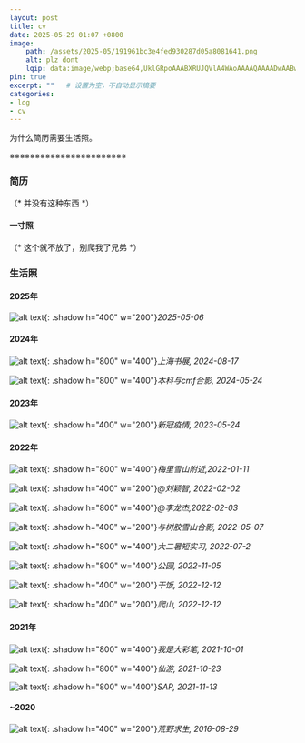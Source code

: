 ```yaml
---
layout: post
title: cv
date: 2025-05-29 01:07 +0800
image: 
    path: /assets/2025-05/191961bc3e4fed930287d05a8081641.png  
    alt: plz dont
    lqip: data:image/webp;base64,UklGRpoAAABXRUJQVlA4WAoAAAAQAAAADwAABwAAQUxQSDIAAAARL0AmbZurmr57yyIiqE8oiG0bejIYEQTgqiDA9vqnsUSI6H+oAERp2HZ65qP/VIAWAFZQOCBCAAAA8AEAnQEqEAAIAAVAfCWkAALp8sF8rgRgAP7o9FDvMCkMde9PK7euH5M1m6VWoDXf2FkP3BqV0ZYbO6NA/VFIAAAA
pin: true
excerpt: ""   # 设置为空，不自动显示摘要
categories: 
- log
- cv
---
```


为什么简历需要生活照。

※※※※※※※※※※※※※※※※※※※※※※※
<!-- cv -->
### 简历

（* 并没有这种东西 *）

#### 一寸照

（* 这个就不放了，别爬我了兄弟 *）

<!-- 生活照 -->
### 生活照

#### 2025年

![alt text](../assets/2025-05/e8788e3f3a9d068dc119c84e28c5a90.jpg){: .shadow h="400" w="200"}_2025-05-06_

#### 2024年
<!-- 横屏 -->
![alt text](../assets/2025-05/967f15cd62b47e1b2664f54b2547f2f.jpg){: .shadow h="800" w="400"}_上海书展, 2024-08-17_

![alt text](../assets/2025-05/ae825a561aedc30f0b54b0d28098cbd.jpg){: .shadow h="800" w="400"}_本科与cmf合影, 2024-05-24_

#### 2023年

![alt text](../assets/2025-05/0647f7c2127b2ae6f408de85cd2e052.jpg){: .shadow h="400" w="200"}_新冠疫情, 2023-05-24_

#### 2022年

![alt text](../assets/2025-05/ab5e6b99ed703caa3fc5feea25b4d3c.jpg){: .shadow h="800" w="400"}_梅里雪山附近,2022-01-11_

![alt text](../assets/2025-05/6089bd64b1585b00d7223abf84edbf5.jpg){: .shadow h="400" w="200"}_@刘颖智, 2022-02-02_

![alt text](../assets/2025-05/db3bd2fc99ca8f05021f6e61b14925b.jpg){: .shadow h="800" w="400"}_@李龙杰,2022-02-03_
<!-- 竖屏 -->
![alt text](../assets/2025-05/f9cf28aa986569611cbeb91be68f976.jpg){: .shadow h="400" w="200"}_与树胶雪山合影, 2022-05-07_

![alt text](../assets/2025-05/560b1f0ddd5598c43059d182a837d04.jpg){: .shadow h="800" w="400"}_大二暑短实习, 2022-07-2_

![alt text](../assets/2025-05/9aa759e92b8bde71aab674bcca057a1.jpg){: .shadow h="800" w="400"}_公园, 2022-11-05_

![alt text](../assets/2025-05/0078694875ea6803bd21d03210a914b.jpg){: .shadow h="400" w="200"}_干饭, 2022-12-12_

![alt text](../assets/2025-05/23c1f1d9a1cf4ec71fc419c03ed08ea.jpg){: .shadow h="400" w="200"}_爬山, 2022-12-12_

#### 2021年

![alt text](../assets/2025-05/318aad8628782fff777a74cc85b1db1.png){: .shadow h="800" w="400"}_我是大彩笔, 2021-10-01_

![alt text](../assets/2025-05/0d4f8f613af23b4b02afdd5462752f2.jpg){: .shadow h="800" w="400"}_仙游, 2021-10-23_

![alt text](../assets/2025-05/8eaa3ed4e210b6543552980674b81be.jpg){: .shadow h="800" w="400"}_SAP, 2021-11-13_

#### ~2020

![alt text](../assets/2025-05/e0cdcea1ecc3f4cacf4ec1f3783d096.jpg){: .shadow h="400" w="200"}_荒野求生, 2016-08-29_